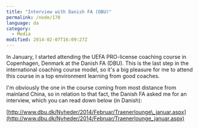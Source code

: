 ```yaml
---
title: "Interview with Danish FA (DBU)"
permalink: /node/170
language: da
category:
  - Media
modified: 2014-02-07T16:09:27Z
---
```


In January, I started attending the UEFA PRO-license coaching course in Copenhagen, Denmark at the Danish FA (DBU). This is the last step in the international coaching course model, so it's a big pleasure for me to attend this course in a top environment learning from good coaches.

I'm obviously the one in the course coming from most distance from mainland China, so in relation to that fact, the Danish FA asked me for an interview, which you can read down below (in Danish):

[http://www.dbu.dk/Nyheder/2014/Februar/Traenerlounge\_januar.aspx](http://www.dbu.dk/Nyheder/2014/Februar/Traenerlounge_januar.aspx)
